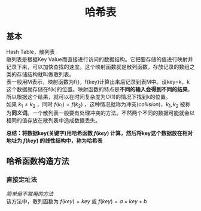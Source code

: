 # <p style="text-align:center">哈希表</p>
## 基本
Hash Table，散列表  
散列表是根据Key Value而直接进行访问的数据结构。它把要存储的值进行映射并记录下来，可以加快查找的速度。这个映射函数就是散列函数，存放记录的数组之类的存储结构就叫做散列表。  
表一般用M表示，映射函数为f()，f(key)计算出来后记录到表M中。设key=k，k这个数据就存储在f(k)的位置。映射函数的特点是**不同的输入会得到不同的结果**，所以根据这个结果，就可以在时间复杂度为O(1)的情况下找到k的位置。  
如果 $k_1 \neq k_2$ ，同时 $f(k_1)=f(k_2)$ ，这种情况就称为冲突(*collision*)，$k_1, k_2$ 被称为**同义词**。一个散列表一般要有处理冲突的方法。不然两个不同的数据可能就会以相同的值存放在散列表中造成数据丢失。  

**总结：**将数据key(关键字)用哈希函数 $f(key)$ 计算，然后将key这个数据放在相对地址为 $f(key)$ 的线性结构中，称为**哈希表**  

## 哈希函数构造方法
### 直接定址法
*简单但不常用的方法*  
该方法中，散列函数为 $f(key)=key$ 或 $f(key)=a \times key+b$    
